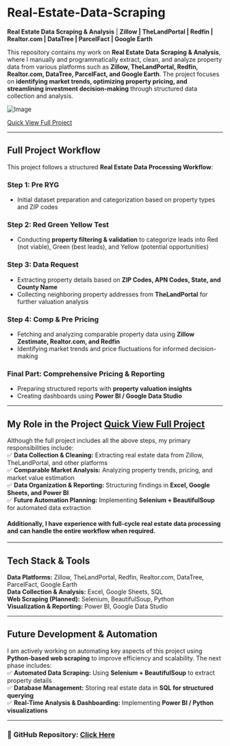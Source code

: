 # Real-Estate-Data-Scraping

**Real Estate Data Scraping & Analysis** | **Zillow | TheLandPortal | Redfin | Realtor.com | DataTree | ParcelFact | Google Earth**  

This repository contains my work on **Real Estate Data Scraping & Analysis**, where I manually and programmatically extract, clean, and analyze property data from various platforms such as **Zillow, TheLandPortal, Redfin, Realtor.com, DataTree, ParcelFact, and Google Earth**. The project focuses on **identifying market trends, optimizing property pricing, and streamlining investment decision-making** through structured data collection and analysis.  

![Image](https://github.com/user-attachments/assets/82895464-4336-4a95-991f-5fc93eb93977)

[Quick View Full Project](https://github.com/TanvirHasan23/Real-Estate-Data-Scraping/blob/main/Real%2BEstate%2BData%2BScraping%2B%26%2BAnalysis.pdf)

---

## **Full Project Workflow**  
This project follows a structured **Real Estate Data Processing Workflow**:  

### **Step 1: Pre RYG**  
- Initial dataset preparation and categorization based on property types and ZIP codes  

### **Step 2: Red Green Yellow Test**  
- Conducting **property filtering & validation** to categorize leads into Red (not viable), Green (best leads), and Yellow (potential opportunities)  

### **Step 3: Data Request**  
- Extracting property details based on **ZIP Codes, APN Codes, State, and County Name**  
- Collecting neighboring property addresses from **TheLandPortal** for further valuation analysis  

### **Step 4: Comp & Pre Pricing**  
- Fetching and analyzing comparable property data using **Zillow Zestimate, Realtor.com, and Redfin**  
- Identifying market trends and price fluctuations for informed decision-making  

### **Final Part: Comprehensive Pricing & Reporting**  
- Preparing structured reports with **property valuation insights**  
- Creating dashboards using **Power BI / Google Data Studio**  

---

## **My Role in the Project** [Quick View Full Project](https://github.com/TanvirHasan23/Real-Estate-Data-Scraping/blob/main/Real%2BEstate%2BData%2BScraping%2B%26%2BAnalysis.pdf)
Although the full project includes all the above steps, my primary responsibilities include:  
✅ **Data Collection & Cleaning:** Extracting real estate data from Zillow, TheLandPortal, and other platforms  
✅ **Comparable Market Analysis:** Analyzing property trends, pricing, and market value estimation  
✅ **Data Organization & Reporting:** Structuring findings in **Excel, Google Sheets, and Power BI**  
✅ **Future Automation Planning:** Implementing **Selenium + BeautifulSoup** for automated data extraction  

#### Additionally, I have experience with **full-cycle real estate data processing** and can handle the entire workflow when required.  

---

## **Tech Stack & Tools**  
**Data Platforms:** Zillow, TheLandPortal, Redfin, Realtor.com, DataTree, ParcelFact, Google Earth  
**Data Collection & Analysis:** Excel, Google Sheets, SQL  
**Web Scraping (Planned):** Selenium, BeautifulSoup, Python  
**Visualization & Reporting:** Power BI, Google Data Studio  

---

## **Future Development & Automation**  
I am actively working on automating key aspects of this project using **Python-based web scraping** to improve efficiency and scalability. The next phase includes:  
✅ **Automated Data Scraping:** Using **Selenium + BeautifulSoup** to extract property details  
✅ **Database Management:** Storing real estate data in **SQL for structured querying**  
✅ **Real-Time Analysis & Dashboarding:** Implementing **Power BI / Python visualizations**  

---

### 🔗 **GitHub Repository:** [Click Here](https://github.com/TanvirHasan23/Real-Estate-Data-Scraping/edit/main/README.md)

